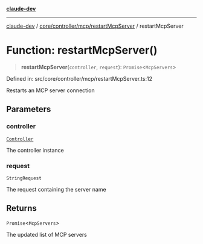 [**claude-dev**](../../../../../README.md)

***

[claude-dev](../../../../../README.md) / [core/controller/mcp/restartMcpServer](../README.md) / restartMcpServer

# Function: restartMcpServer()

> **restartMcpServer**(`controller`, `request`): `Promise`\<`McpServers`\>

Defined in: src/core/controller/mcp/restartMcpServer.ts:12

Restarts an MCP server connection

## Parameters

### controller

[`Controller`](../../../classes/Controller.md)

The controller instance

### request

`StringRequest`

The request containing the server name

## Returns

`Promise`\<`McpServers`\>

The updated list of MCP servers
